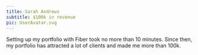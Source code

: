 ```yaml
---
title: Sarah Andrews
subtitle: $100k in revenue
pic: UserAvatar.svg
---
```

Setting up my portfolio with Fiber took no more than 10 minutes. Since then, my portfolio has attracted a lot of clients and made me more than 100k.